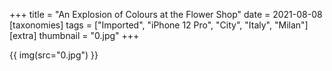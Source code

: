+++
title = "An Explosion of Colours at the Flower Shop"
date = 2021-08-08
[taxonomies]
tags = ["Imported", "iPhone 12 Pro", "City", "Italy", "Milan"]
[extra]
thumbnail = "0.jpg"
+++

{{ img(src="0.jpg") }}
